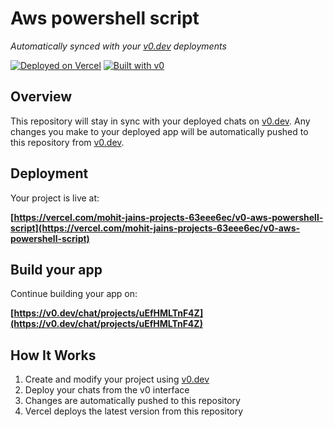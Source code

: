 # Aws powershell script

*Automatically synced with your [v0.dev](https://v0.dev) deployments*

[![Deployed on Vercel](https://img.shields.io/badge/Deployed%20on-Vercel-black?style=for-the-badge&logo=vercel)](https://vercel.com/mohit-jains-projects-63eee6ec/v0-aws-powershell-script)
[![Built with v0](https://img.shields.io/badge/Built%20with-v0.dev-black?style=for-the-badge)](https://v0.dev/chat/projects/uEfHMLTnF4Z)

## Overview

This repository will stay in sync with your deployed chats on [v0.dev](https://v0.dev).
Any changes you make to your deployed app will be automatically pushed to this repository from [v0.dev](https://v0.dev).

## Deployment

Your project is live at:

**[https://vercel.com/mohit-jains-projects-63eee6ec/v0-aws-powershell-script](https://vercel.com/mohit-jains-projects-63eee6ec/v0-aws-powershell-script)**

## Build your app

Continue building your app on:

**[https://v0.dev/chat/projects/uEfHMLTnF4Z](https://v0.dev/chat/projects/uEfHMLTnF4Z)**

## How It Works

1. Create and modify your project using [v0.dev](https://v0.dev)
2. Deploy your chats from the v0 interface
3. Changes are automatically pushed to this repository
4. Vercel deploys the latest version from this repository
